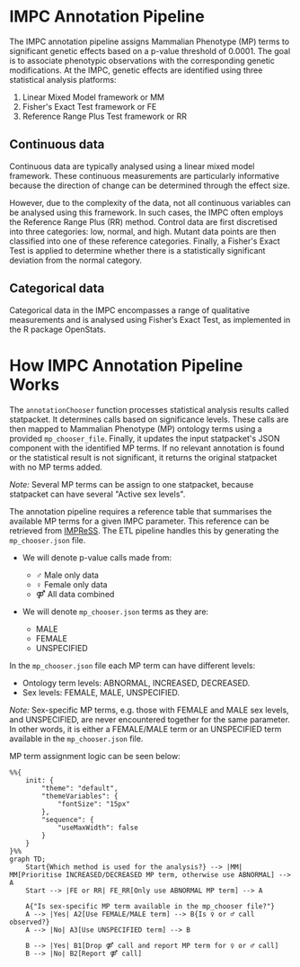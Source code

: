 # IMPC Annotation Pipeline
The IMPC annotation pipeline assigns Mammalian Phenotype (MP) terms to significant genetic effects based on a p-value threshold of 0.0001. The goal is to associate phenotypic observations with the corresponding genetic modifications.
At the IMPC, genetic effects are identified using three statistical analysis platforms:
1. Linear Mixed Model framework or MM
2. Fisher's Exact Test framework or FE
3. Reference Range Plus Test framework or RR

## Continuous data
Continuous data are typically analysed using a linear mixed model framework. These continuous measurements are particularly informative because the direction of change can be determined through the effect size.

However, due to the complexity of the data, not all continuous variables can be analysed using this framework. In such cases, the IMPC often employs the Reference Range Plus (RR) method. Control data are first discretised into three categories: low, normal, and high. Mutant data points are then classified into one of these reference categories. Finally, a Fisher's Exact Test is applied to determine whether there is a statistically significant deviation from the normal category.

## Categorical data 
Categorical data in the IMPC encompasses a range of qualitative measurements and is analysed using Fisher’s Exact Test, as implemented in the R package OpenStats.

# How IMPC Annotation Pipeline Works
The `annotationChooser` function processes statistical analysis results called statpacket. It determines calls based on significance levels. These calls are then mapped to Mammalian Phenotype (MP) ontology terms using a provided `mp_chooser_file`. Finally, it updates the input statpacket's JSON component with the identified MP terms. If no relevant annotation is found or the statistical result is not significant, it returns the original statpacket with no MP terms added.

*Note:* Several MP terms can be assign to one statpacket, because statpacket can have several "Active sex levels".

The annotation pipeline requires a reference table that summarises the available MP terms for a given IMPC parameter. This reference can be retrieved from [IMPReSS](https://www.mousephenotype.org/impress/index).
The ETL pipeline handles this by generating the `mp_chooser.json` file.

- We will denote p-value calls made from:
    - ♂ Male only data
    - ♀ Female only data
    - ⚤ All data combined

- We will denote `mp_chooser.json` terms as they are:
    - MALE
    - FEMALE
    - UNSPECIFIED

In the `mp_chooser.json` file each MP term can have different levels:
- Ontology term levels: ABNORMAL, INCREASED, DECREASED.
- Sex levels: FEMALE, MALE, UNSPECIFIED.

*Note:* Sex-specific MP terms, e.g. those with FEMALE and MALE sex levels, and UNSPECIFIED, are never encountered together for the same parameter. In other words, it is either a FEMALE/MALE term or an UNSPECIFIED term available in the `mp_chooser.json` file.

MP term assignment logic can be seen below:

```mermaid
%%{
    init: {
        "theme": "default",
        "themeVariables": {
            "fontSize": "15px"
        },
        "sequence": {
            "useMaxWidth": false
        }
    }
}%%
graph TD;
    Start{Which method is used for the analysis?} --> |MM| MM[Prioritise INCREASED/DECREASED MP term, otherwise use ABNORMAL] --> A
    Start --> |FE or RR| FE_RR[Only use ABNORMAL MP term] --> A

    A{"Is sex-specific MP term available in the mp_chooser file?"}
    A --> |Yes| A2[Use FEMALE/MALE term] --> B{Is ♀ or ♂ call observed?}
    A --> |No| A3[Use UNSPECIFIED term] --> B

    B --> |Yes| B1[Drop ⚤ call and report MP term for ♀ or ♂ call]
    B --> |No| B2[Report ⚤ call]
